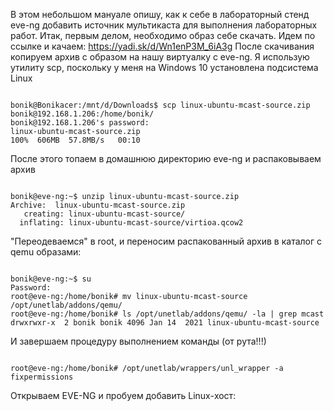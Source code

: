 В этом небольшом мануале опишу, как к себе в лабораторный стенд eve-ng добавить источник мультикаста для выполнения лабораторных работ. 
Итак, первым делом, необходимо образ себе скачать. Идем по ссылке и качаем: https://yadi.sk/d/Wn1enP3M_6iA3g
После скачивания копируем архив с образом на нашу виртуалку с eve-ng. Я использую утилиту scp, поскольку у меня на Windows 10 установлена подсистема Linux

<pre><code>
bonik@Bonikacer:/mnt/d/Downloads$ scp linux-ubuntu-mcast-source.zip bonik@192.168.1.206:/home/bonik/
bonik@192.168.1.206's password:
linux-ubuntu-mcast-source.zip                                                                 100%  606MB  57.8MB/s   00:10
</code></pre>

После этого топаем в домашнюю директорию eve-ng и распаковываем архив
<pre><code>
bonik@eve-ng:~$ unzip linux-ubuntu-mcast-source.zip 
Archive:  linux-ubuntu-mcast-source.zip
   creating: linux-ubuntu-mcast-source/
  inflating: linux-ubuntu-mcast-source/virtioa.qcow2
</code></pre>

"Переодеваемся" в root, и переносим распакованный архив в каталог с qemu образами: 
<pre><code>
bonik@eve-ng:~$ su
Password: 
root@eve-ng:/home/bonik# mv linux-ubuntu-mcast-source /opt/unetlab/addons/qemu/
root@eve-ng:/home/bonik# ls /opt/unetlab/addons/qemu/ -la | grep mcast
drwxrwxr-x  2 bonik bonik 4096 Jan 14  2021 linux-ubuntu-mcast-source
</code></pre>

И завершаем процедуру выполнением команды (от рута!!!)
<pre><code>
root@eve-ng:/home/bonik# /opt/unetlab/wrappers/unl_wrapper -a fixpermissions
</code></pre>

Открываем EVE-NG и пробуем добавить Linux-хост: 
